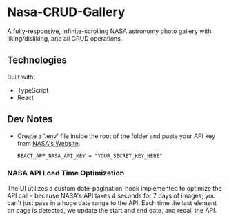 # Nasa-CRUD-Gallery

A fully-responsive, infinite-scrolling NASA astronomy photo gallery with liking/disliking, and all CRUD operations.

## Technologies

Built with:

- TypeScript
- React

## Dev Notes

- Create a '.env' file inside the root of the folder and paste your API key from [NASA's Website](https://api.nasa.gov/).

  ```
  REACT_APP_NASA_API_KEY = "YOUR_SECRET_KEY_HERE"
  ```

### NASA API Load Time Optimization

The UI utilizes a custom date-pagination-hook implemented to optimize the API call - because NASA's API takes 4 seconds for 7 days of images; you can't just pass in a huge date range to the API. Each time the last element on page is detected, we update the start and end date, and recall the API.
